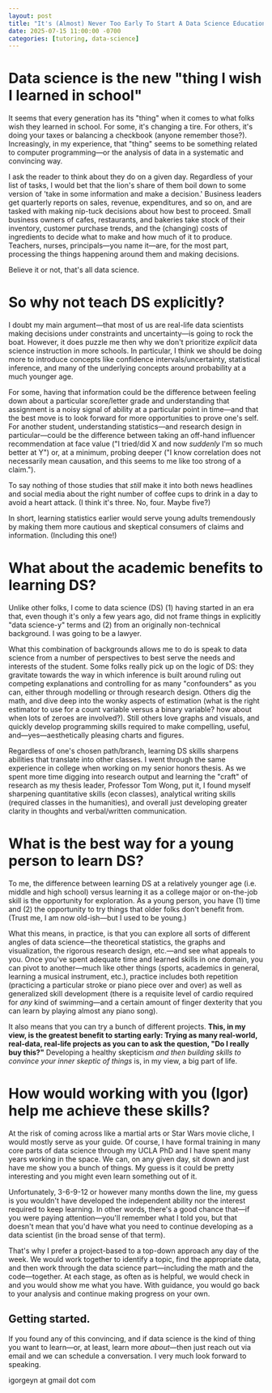 ```yaml
---
layout: post
title: "It's (Almost) Never Too Early To Start A Data Science Education"
date: 2025-07-15 11:00:00 -0700
categories: [tutoring, data-science]
---
```


# Data science is the new "thing I wish I learned in school"

It seems that every generation has its "thing" when it comes to what folks wish they learned in school. For some, it's changing a tire. For others, it's doing your taxes or balancing a checkbook (anyone remember those?). Increasingly, in my experience, that "thing" seems to be something related to computer programming—or the analysis of data in a systematic and convincing way.

I ask the reader to think about they do on a given day. Regardless of your list of tasks, I would bet that the lion's share of them boil down to some version of 'take in some information and make a decision.' Business leaders get quarterly reports on sales, revenue, expenditures, and so on, and are tasked with making nip-tuck decisions about how best to proceed. Small business owners of cafes, restaurants, and bakeries take stock of their inventory, customer purchase trends, and the (changing) costs of ingredients to decide what to make and how much of it to produce. Teachers, nurses, principals—you name it—are, for the most part, processing the things happening around them and making decisions.

Believe it or not, that's all data science.

# So why not teach DS explicitly?

I doubt my main argument—that most of us are real-life data scientists making decisions under constraints and uncertainty—is going to rock the boat. However, it does puzzle me then why we don't prioritize *explicit* data science instruction in more schools. In particular, I think we should be doing more to introduce concepts like confidence intervals/uncertainty, statistical inference, and many of the underlying concepts around probability at a much younger age. 

For some, having that information could be the difference between feeling down about a particular score/letter grade and understanding that assignment is a noisy signal of ability at a particular point in time—and that the best move is to look forward for more opportunities to prove one's self. For another student, understanding statistics—and research design in particular—could be the difference between taking an off-hand influencer recommendation at face value ("I tried/did X and now *suddenly* I'm so much better at Y") or, at a minimum, probing deeper ("I know correlation does not necessarily mean causation, and this seems to me like too strong of a claim."). 

To say nothing of those studies that *still* make it into both news headlines and social media about the right number of coffee cups to drink in a day to avoid a heart attack. (I think it's three. No, four. Maybe five?)

In short, learning statistics earlier would serve young adults tremendously by making them more cautious and skeptical consumers of claims and information. (Including this one!)

# What about the academic benefits to learning DS?

Unlike other folks, I come to data science (DS) (1) having started in an era that, even though it's only a few years ago, did not frame things in explicitly "data science-y" terms and (2) from an originally non-technical background. I was going to be a lawyer.

What this combination of backgrounds allows me to do is speak to data science from a number of perspectives to best serve the needs and interests of the student. Some folks really pick up on the logic of DS: they gravitate towards the way in which inference is built around ruling out competing explanations and controlling for as many "confounders" as you can, either through modelling or through research design. Others dig the math, and dive deep into the wonky aspects of estimation (what is the right estimator to use for a count variable versus a binary variable? how about when lots of zeroes are involved?). Still others love graphs and visuals, and quickly develop programming skills required to make compelling, useful, and—yes—aesthetically pleasing charts and figures.

Regardless of one's chosen path/branch, learning DS skills sharpens abilities that translate into other classes. I went through the same experience in college when working on my senior honors thesis. As we spent more time digging into research output and learning the "craft" of research as my thesis leader, Professor Tom Wong, put it, I found myself sharpening quantitative skills (econ classes), analytical writing skills (required classes in the humanities), and overall just developing greater clarity in thoughts and verbal/written communication.

# What is the best way for a young person to learn DS?

To me, the difference between learning DS at a relatively younger age (i.e. middle and high school) versus learning it as a college major or on-the-job skill is the opportunity for exploration. As a young person, you have (1) time and (2) the opportunity to try things that older folks don't benefit from. (Trust me, I am now old-ish—but I used to be young.)

What this means, in practice, is that you can explore all sorts of different angles of data science—the theoretical statistics, the graphs and visualization, the rigorous research design, etc.—and see what appeals to you. Once you've spent adequate time and learned skills in one domain, you can pivot to another—much like other things (sports, academics in general, learning a musical instrument, etc.), practice includes both repetition (practicing a particular stroke or piano piece over and over) as well as generalized skill development (there is a requisite level of cardio required for *any* kind of swimming—and a certain amount of finger dexterity that you can learn by playing almost any piano song).

It also means that you can try a bunch of different projects. **This, in my view, is the greatest benefit to starting early: Trying as many real-world, real-data, real-life projects as you can to ask the question, "Do I really buy this?"** Developing a healthy skepticism *and then building skills to convince your inner skeptic of things* is, in my view, a big part of life.

# How would working with you (Igor) help me achieve these skills?

At the risk of coming across like a martial arts or Star Wars movie cliche, I would mostly serve as your guide. Of course, I have formal training in many core parts of data science through my UCLA PhD and I have spent many years working in the space. We can, on any given day, sit down and just have me show you a bunch of things. My guess is it could be pretty interesting and you might even learn something out of it.

Unfortunately, 3-6-9-12 or however many months down the line, my guess is you wouldn't have developed the independent ability nor the interest required to keep learning. In other words, there's a good chance that—if you were paying attention—you'll remember what I told you, but that doesn't mean that you'd have what you need to continue developing as a data scientist (in the broad sense of that term).

That's why I prefer a project-based to a top-down approach any day of the week. We would work together to identify a topic, find the appropriate data, and then work through the data science part—including the math and the code—together. At each stage, as often as is helpful, we would check in and you would show me what you have. With guidance, you would go back to your analysis and continue making progress on your own.

## Getting started.

If you found any of this convincing, and if data science is the kind of thing you want to learn—or, at least, learn more *about*—then just reach out via email and we can schedule a conversation. I very much look forward to speaking.

igorgeyn at gmail dot com

